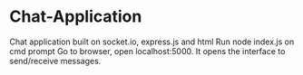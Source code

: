 # Chat-Application
Chat application built on socket.io, express.js and html
Run node index.js on cmd prompt
Go to browser, open localhost:5000. It opens the interface to send/receive messages.

